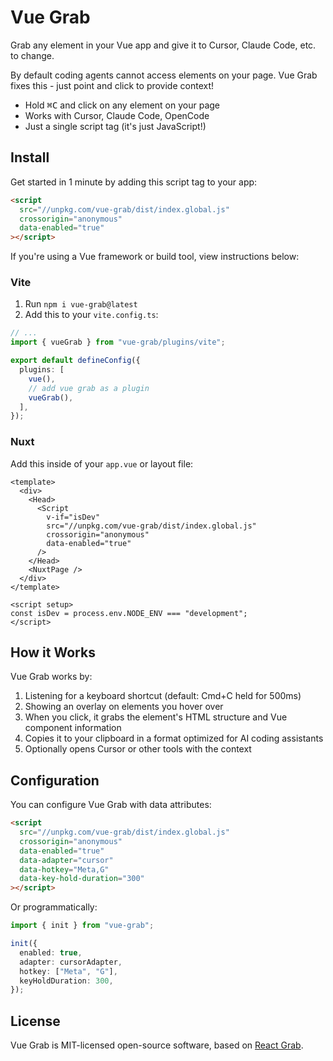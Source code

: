 # Vue Grab

Grab any element in your Vue app and give it to Cursor, Claude Code, etc. to change.

By default coding agents cannot access elements on your page. Vue Grab fixes this - just point and click to provide context!

- Hold <kbd>⌘C</kbd> and click on any element on your page
- Works with Cursor, Claude Code, OpenCode
- Just a single script tag (it's just JavaScript!)

## Install

Get started in 1 minute by adding this script tag to your app:

```html
<script
  src="//unpkg.com/vue-grab/dist/index.global.js"
  crossorigin="anonymous"
  data-enabled="true"
></script>
```

If you're using a Vue framework or build tool, view instructions below:

### Vite

1. Run `npm i vue-grab@latest`
2. Add this to your `vite.config.ts`:

```ts
// ...
import { vueGrab } from "vue-grab/plugins/vite";

export default defineConfig({
  plugins: [
    vue(),
    // add vue grab as a plugin
    vueGrab(),
  ],
});
```

### Nuxt

Add this inside of your `app.vue` or layout file:

```vue
<template>
  <div>
    <Head>
      <Script
        v-if="isDev"
        src="//unpkg.com/vue-grab/dist/index.global.js"
        crossorigin="anonymous"
        data-enabled="true"
      />
    </Head>
    <NuxtPage />
  </div>
</template>

<script setup>
const isDev = process.env.NODE_ENV === "development";
</script>
```

## How it Works

Vue Grab works by:

1. Listening for a keyboard shortcut (default: Cmd+C held for 500ms)
2. Showing an overlay on elements you hover over
3. When you click, it grabs the element's HTML structure and Vue component information
4. Copies it to your clipboard in a format optimized for AI coding assistants
5. Optionally opens Cursor or other tools with the context

## Configuration

You can configure Vue Grab with data attributes:

```html
<script
  src="//unpkg.com/vue-grab/dist/index.global.js"
  crossorigin="anonymous"
  data-enabled="true"
  data-adapter="cursor"
  data-hotkey="Meta,G"
  data-key-hold-duration="300"
></script>
```

Or programmatically:

```ts
import { init } from "vue-grab";

init({
  enabled: true,
  adapter: cursorAdapter,
  hotkey: ["Meta", "G"],
  keyHoldDuration: 300,
});
```

## License

Vue Grab is MIT-licensed open-source software, based on [React Grab](https://github.com/aidenybai/react-grab).
